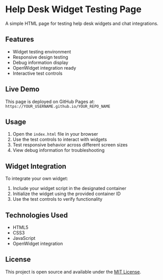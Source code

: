 # Help Desk Widget Testing Page

A simple HTML page for testing help desk widgets and chat integrations.

## Features

- Widget testing environment
- Responsive design testing
- Debug information display
- OpenWidget integration ready
- Interactive test controls

## Live Demo

This page is deployed on GitHub Pages at: `https://YOUR_USERNAME.github.io/YOUR_REPO_NAME`

## Usage

1. Open the `index.html` file in your browser
2. Use the test controls to interact with widgets
3. Test responsive behavior across different screen sizes
4. View debug information for troubleshooting

## Widget Integration

To integrate your own widget:

1. Include your widget script in the designated container
2. Initialize the widget using the provided container ID
3. Use the test controls to verify functionality

## Technologies Used

- HTML5
- CSS3
- JavaScript
- OpenWidget integration

## License

This project is open source and available under the [MIT License](LICENSE).
